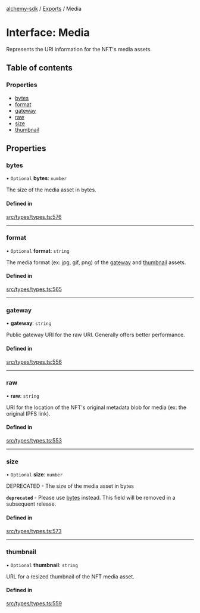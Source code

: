 [alchemy-sdk](../README.md) / [Exports](../modules.md) / Media

# Interface: Media

Represents the URI information for the NFT's media assets.

## Table of contents

### Properties

- [bytes](Media.md#bytes)
- [format](Media.md#format)
- [gateway](Media.md#gateway)
- [raw](Media.md#raw)
- [size](Media.md#size)
- [thumbnail](Media.md#thumbnail)

## Properties

### bytes

• `Optional` **bytes**: `number`

The size of the media asset in bytes.

#### Defined in

[src/types/types.ts:576](https://github.com/alchemyplatform/alchemy-sdk-js/blob/aeb51c8/src/types/types.ts#L576)

___

### format

• `Optional` **format**: `string`

The media format (ex: jpg, gif, png) of the [gateway](Media.md#gateway) and
[thumbnail](Media.md#thumbnail) assets.

#### Defined in

[src/types/types.ts:565](https://github.com/alchemyplatform/alchemy-sdk-js/blob/aeb51c8/src/types/types.ts#L565)

___

### gateway

• **gateway**: `string`

Public gateway URI for the raw URI. Generally offers better performance.

#### Defined in

[src/types/types.ts:556](https://github.com/alchemyplatform/alchemy-sdk-js/blob/aeb51c8/src/types/types.ts#L556)

___

### raw

• **raw**: `string`

URI for the location of the NFT's original metadata blob for media (ex: the
original IPFS link).

#### Defined in

[src/types/types.ts:553](https://github.com/alchemyplatform/alchemy-sdk-js/blob/aeb51c8/src/types/types.ts#L553)

___

### size

• `Optional` **size**: `number`

DEPRECATED - The size of the media asset in bytes

**`deprecated`** - Please use [bytes](Media.md#bytes) instead. This field will be removed
  in a subsequent release.

#### Defined in

[src/types/types.ts:573](https://github.com/alchemyplatform/alchemy-sdk-js/blob/aeb51c8/src/types/types.ts#L573)

___

### thumbnail

• `Optional` **thumbnail**: `string`

URL for a resized thumbnail of the NFT media asset.

#### Defined in

[src/types/types.ts:559](https://github.com/alchemyplatform/alchemy-sdk-js/blob/aeb51c8/src/types/types.ts#L559)
